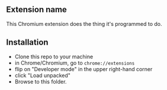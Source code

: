 Extension name
------------------

This Chromium extension does the thing it's programmed to do.

## Installation

* Clone this repo to your machine
* in Chrome/Chromium, go to `chrome://extensions`
* flip on "Developer mode" in the upper right-hand corner
* click "Load unpacked"
* Browse to this folder.
